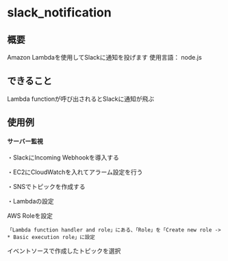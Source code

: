 # slack_notification

## 概要
Amazon Lambdaを使用してSlackに通知を投げます
使用言語： node.js

## できること
Lambda functionが呼び出されるとSlackに通知が飛ぶ

## 使用例
#### サーバー監視
・SlackにIncoming Webhookを導入する

・EC2にCloudWatchを入れてアラーム設定を行う

・SNSでトピックを作成する

・Lambdaの設定

  AWS Roleを設定
  
    「Lambda function handler and role」にある、「Role」を「Create new role -> * Basic execution role」に設定
    
  イベントソースで作成したトピックを選択
